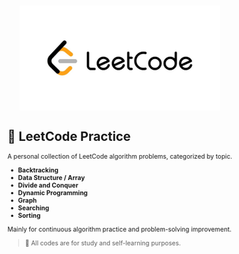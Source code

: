 <p align="center">
  <img src="LeetCode.jpeg" alt="LeetCode Banner" width="450"/>
</p>

# 🧩 LeetCode Practice

A personal collection of LeetCode algorithm problems, categorized by topic.

- **Backtracking**
- **Data Structure / Array**
- **Divide and Conquer**
- **Dynamic Programming**
- **Graph**
- **Searching**
- **Sorting**

Mainly for continuous algorithm practice and problem-solving improvement.

> 🧠 All codes are for study and self-learning purposes.

